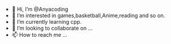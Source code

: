- 👋 Hi, I’m @Anyacoding
- 👀 I’m interested in games,basketball,Anime,reading and so on.
- 🌱 I’m currently learning cpp.
- 💞️ I’m looking to collaborate on ...
- 📫 How to reach me ...

<!---
Anyacoding/Anyacoding is a ✨ special ✨ repository because its `README.md` (this file) appears on your GitHub profile.
You can click the Preview link to take a look at your changes.
--->
